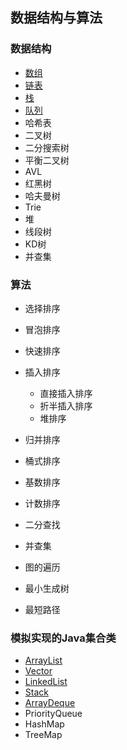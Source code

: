 ## 数据结构与算法

### 数据结构

   * [数组](https://blog.csdn.net/johnny901114/article/details/80158343)
   * [链表](https://blog.csdn.net/johnny901114/article/details/80351584)
   * [栈](https://blog.csdn.net/johnny901114/article/details/80373290)
   * [队列](https://blog.csdn.net/johnny901114/article/details/80456833)
   * 哈希表
   * 二叉树
   * 二分搜索树
   * 平衡二叉树
   * AVL
   * 红黑树
   * 哈夫曼树
   * Trie
   * 堆
   * 线段树
   * KD树
   * 并查集


### 算法

   * 选择排序
   * 冒泡排序
   * 快速排序
   * 插入排序
        * 直接插入排序
        * 折半插入排序
        * 堆排序

   * 归并排序
   * 桶式排序
   * 基数排序
   * 计数排序
   * 二分查找
   * 并查集
   * 图的遍历
   * 最小生成树
   * 最短路径

### 模拟实现的Java集合类

   * [ArrayList](https://blog.csdn.net/johnny901114/article/details/80158343)
   * [Vector](https://blog.csdn.net/johnny901114/article/details/80158343)
   * [LinkedList](https://blog.csdn.net/johnny901114/article/details/80373290)
   * [Stack](https://blog.csdn.net/johnny901114/article/details/80373290)
   * [ArrayDeque](https://blog.csdn.net/johnny901114/article/details/80456833)
   * PriorityQueue
   * HashMap
   * TreeMap


